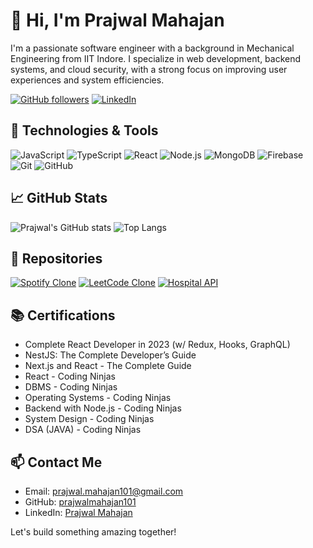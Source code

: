 # 👋 Hi, I'm Prajwal Mahajan

I'm a passionate software engineer with a background in Mechanical Engineering from IIT Indore. I specialize in web development, backend systems, and cloud security, with a strong focus on improving user experiences and system efficiencies.

[![GitHub followers](https://img.shields.io/github/followers/prajwalmahajan101?style=social)](https://github.com/prajwalmahajan101)
[![LinkedIn](https://img.shields.io/badge/LinkedIn-prajwal--mahajan--819b4a210-blue)](https://www.linkedin.com/in/prajwal-mahajan-819b4a210/)

## 🔧 Technologies & Tools

![JavaScript](https://img.shields.io/badge/-JavaScript-F7DF1E?style=flat&logo=javascript&logoColor=black)
![TypeScript](https://img.shields.io/badge/-TypeScript-3178C6?style=flat&logo=typescript&logoColor=white)
![React](https://img.shields.io/badge/-React-61DAFB?style=flat&logo=react&logoColor=black)
![Node.js](https://img.shields.io/badge/-Node.js-339933?style=flat&logo=node.js&logoColor=white)
![MongoDB](https://img.shields.io/badge/-MongoDB-47A248?style=flat&logo=mongodb&logoColor=white)
![Firebase](https://img.shields.io/badge/-Firebase-FFCA28?style=flat&logo=firebase&logoColor=black)
![Git](https://img.shields.io/badge/-Git-F05032?style=flat&logo=git&logoColor=white)
![GitHub](https://img.shields.io/badge/-GitHub-181717?style=flat&logo=github&logoColor=white)

## 📈 GitHub Stats

![Prajwal's GitHub stats](https://github-readme-stats.vercel.app/api?username=prajwalmahajan101&show_icons=true&theme=radical)
![Top Langs](https://github-readme-stats.vercel.app/api/top-langs/?username=prajwalmahajan101&layout=compact&theme=radical)

## 🚀 Repositories

[![Spotify Clone](https://github-readme-stats.vercel.app/api/pin/?username=prajwalmahajan101&repo=spotify-clone&theme=radical)](https://github.com/prajwalmahajan101/spotify-clone)
[![LeetCode Clone](https://github-readme-stats.vercel.app/api/pin/?username=prajwalmahajan101&repo=leetcode-clone&theme=radical)](https://github.com/prajwalmahajan101/leetcode-clone)
[![Hospital API](https://github-readme-stats.vercel.app/api/pin/?username=prajwalmahajan101&repo=hospital-api&theme=radical)](https://github.com/prajwalmahajan101/hospital-api)

## 📚 Certifications

- Complete React Developer in 2023 (w/ Redux, Hooks, GraphQL)
- NestJS: The Complete Developer’s Guide
- Next.js and React - The Complete Guide
- React - Coding Ninjas
- DBMS - Coding Ninjas
- Operating Systems - Coding Ninjas
- Backend with Node.js - Coding Ninjas
- System Design - Coding Ninjas
- DSA (JAVA) - Coding Ninjas

## 📫 Contact Me

- Email: [prajwal.mahajan101@gmail.com](mailto:prajwal.mahajan101@gmail.com)
- GitHub: [prajwalmahajan101](https://github.com/prajwalmahajan101)
- LinkedIn: [Prajwal Mahajan](https://www.linkedin.com/in/prajwal-mahajan-819b4a210/)

Let's build something amazing together!
